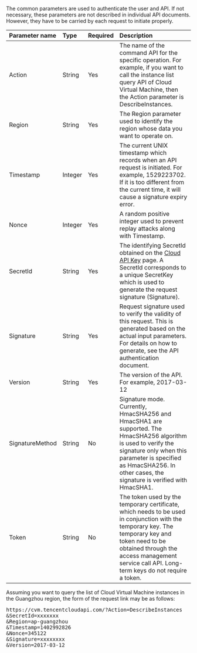 The common parameters are used to authenticate the user and API. If not necessary, these parameters are not described in individual API documents. However, they have to be carried by each request to initiate properly.

| Parameter name | Type | Required | Description |
|:---------|:---------|:-----|:---- |
| Action | String | Yes | The name of the command API for the specific operation. For example, if you want to call the instance list query API of Cloud Virtual Machine, then the Action parameter is DescribeInstances. |
| Region | String | Yes | The Region parameter used to identify the region whose data you want to operate on. |
| Timestamp | Integer | Yes | The current UNIX timestamp which records when an API request is initiated. For example, 1529223702. If it is too different from the current time, it will cause a signature expiry error. |
| Nonce | Integer | Yes | A random positive integer used to prevent replay attacks along with Timestamp. |
| SecretId | String | Yes | The identifying SecretId obtained on the [Cloud API Key](https://console.cloud.tencent.com/capi) page. A SecretId corresponds to a unique SecretKey which is used to generate the request signature (Signature). |
| Signature | String | Yes | Request signature used to verify the validity of this request. This is generated based on the actual input parameters. For details on how to generate, see the API authentication document. |
| Version | String | Yes | The version of the API. For example, 2017-03-12 |
| SignatureMethod | String | No | Signature mode. Currently, HmacSHA256 and HmacSHA1 are supported. The HmacSHA256 algorithm is used to verify the signature only when this parameter is specified as HmacSHA256. In other cases, the signature is verified with HmacSHA1. |
| Token | String | No | The token used by the temporary certificate, which needs to be used in conjunction with the temporary key. The temporary key and token need to be obtained through the access management service call API. Long-term keys do not require a token. |


Assuming you want to query the list of Cloud Virtual Machine instances in the Guangzhou region, the form of the request link may be as follows:

<pre>
https://cvm.tencentcloudapi.com/?Action=DescribeInstances
&SecretId=xxxxxxx
&Region=ap-guangzhou
&Timestamp=1402992826
&Nonce=345122
&Signature=xxxxxxxx
&Version=2017-03-12
</pre>

